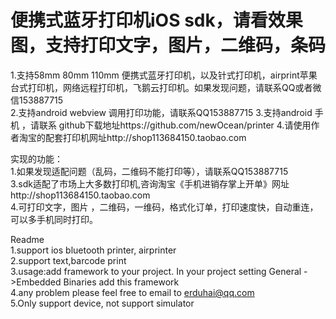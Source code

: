 # 便携式蓝牙打印机iOS sdk，请看效果图，支持打印文字，图片，二维码，条码

1.支持58mm 80mm 110mm 便携式蓝牙打印机，以及针式打印机，airprint苹果台式打印机，网络远程打印机，飞鹅云打印机。如果发现问题，请联系QQ或者微信153887715<br>
2.支持android webview  调用打印功能，请联系QQ153887715
3.支持android 手机 ，请联系
github下载地址https://github.com/newOcean/printer
4.请使用作者淘宝的配套打印机网址http://shop113684150.taobao.com



实现的功能：<br>
1.如果发现适配问题（乱码，二维码不能打印等），请联系QQ153887715<br>
3.sdk适配了市场上大多数打印机,咨询淘宝《手机进销存掌上开单》网址http://shop113684150.taobao.com<br>
4.可打印文字，图片 ，二维码，一维码，格式化订单，打印速度快，自动重连，可以多手机同时打印。<br>

Readme<br>
1.support ios bluetooth printer, airprinter<br>
2.support text,barcode print<br>
3.usage:add framework to your project. In your project setting  General ->Embedded Binaries add this framework<br>
4.any problem please feel free to email to erduhai@qq.com<br>
5.Only support device, not support simulator


